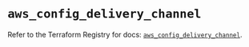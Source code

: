 # `aws_config_delivery_channel`

Refer to the Terraform Registry for docs: [`aws_config_delivery_channel`](https://registry.terraform.io/providers/hashicorp/aws/6.12.0/docs/resources/config_delivery_channel).
